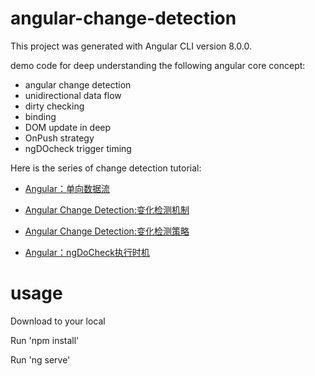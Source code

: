 
# angular-change-detection
This project was generated with Angular CLI version 8.0.0.

demo code for deep understanding the following angular core concept:
- angular change detection 
- unidirectional data flow 
- dirty checking 
- binding
- DOM update in deep
- OnPush strategy
- ngDOcheck trigger timing

Here is the series of change detection tutorial:

- [Angular：单向数据流](https://limeii.github.io/2019/06/angular-unidirectional-data-flow/)

- [Angular Change Detection:变化检测机制](https://limeii.github.io/2019/06/angular-changedetection/)

- [Angular Change Detection:变化检测策略](https://limeii.github.io/2019/06/angular-changeDetectionStrategy-OnPush/)

- [Angular：ngDoCheck执行时机](https://limeii.github.io/2019/06/angular-ngdocheck-onpush-strategy/)

# usage

Download to your local

Run 'npm install'

Run 'ng serve'


